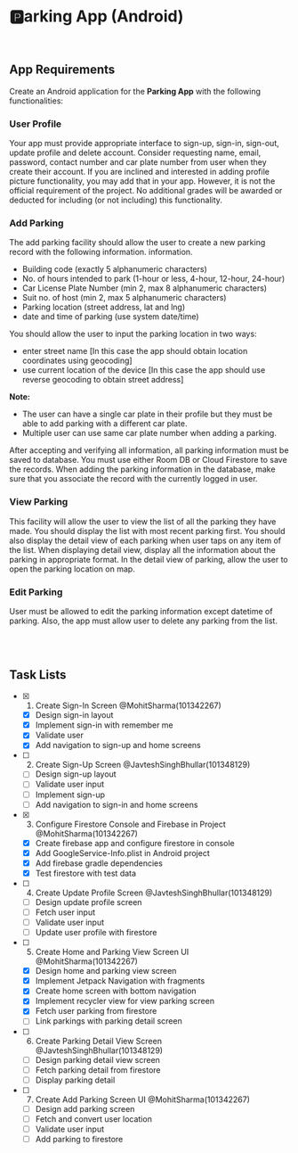 # 🅿️arking App (Android)
&nbsp;
## App Requirements
Create an Android application for the **Parking App** with the following functionalities:
### User Profile  
Your app must provide appropriate interface to sign-up, sign-in, sign-out, update profile and delete account. Consider requesting name, email, password, contact number and car plate number from user when they create their account.
If you are inclined and interested in adding profile picture functionality, you may add that in your app. However, it is not the official requirement of the project. No additional grades will be awarded or deducted for including (or not including) this functionality.
### Add Parking
The add parking facility should allow the user to create a new parking record with the following information.
information.
- Building code (exactly 5 alphanumeric characters)
- No. of hours intended to park (1-hour or less, 4-hour, 12-hour, 24-hour)
- Car License Plate Number (min 2, max 8 alphanumeric characters)
- Suit no. of host (min 2, max 5 alphanumeric characters)
- Parking location (street address, lat and lng)
- date and time of parking (use system date/time)
  
You should allow the user to input the parking location in two ways:
- enter street name [In this case the app should obtain location coordinates using geocoding]
- use current location of the device [In this case the app should use reverse geocoding to obtain street address]

**Note:**
- The user can have a single car plate in their profile but they must be able to add parking with a different car plate.
- Multiple user can use same car plate number when adding a parking.
  
After accepting and verifying all information, all parking information must be saved to database. You must use either Room DB or Cloud Firestore to save the records. When adding the parking information in the database, make sure that you associate the record with the currently logged in user.
### View Parking
This facility will allow the user to view the list of all the parking they have made. You should display the list with most recent parking first. You should also display the detail view of each parking when user taps on any item of the list. When displaying detail view, display all the information about the parking in appropriate format. In the detail view of parking, allow the user to open the parking location on map.
### Edit Parking
User must be allowed to edit the parking information except datetime of parking. Also, the app must allow user to delete any parking from the list.
##
&nbsp;
## Task Lists
- [x] 1. Create Sign-In Screen @MohitSharma(101342267)
  - [x] Design sign-in layout
  - [x] Implement sign-in with remember me
  - [x] Validate user
  - [x] Add navigation to sign-up and home screens

- [ ] 2. Create Sign-Up Screen @JavteshSinghBhullar(101348129)
  - [ ] Design sign-up layout
  - [ ] Validate user input
  - [ ] Implement sign-up
  - [ ] Add navigation to sign-in and home screens

- [x] 3. Configure Firestore Console and Firebase in Project @MohitSharma(101342267)
  - [x] Create firebase app and configure firestore in console
  - [x] Add GoogleService-Info.plist in Android project
  - [x] Add firebase gradle dependencies
  - [x] Test firestore with test data

- [ ] 4. Create Update Profile Screen @JavteshSinghBhullar(101348129)
  - [ ] Design update profile screen
  - [ ] Fetch user input
  - [ ] Validate user input
  - [ ] Update user profile with firestore

- [ ] 5. Create Home and Parking View Screen UI @MohitSharma(101342267)
  - [x] Design home and parking view screen
  - [x] Implement Jetpack Navigation with fragments
  - [x] Create home screen with bottom navigation
  - [x] Implement recycler view for view parking screen
  - [x] Fetch user parking from firestore
  - [ ] Link parkings with parking detail screen
 
- [ ] 6. Create Parking Detail View Screen @JavteshSinghBhullar(101348129)
  - [ ] Design parking detail view screen
  - [ ] Fetch parking detail from firestore
  - [ ] Display parking detail
  
- [ ] 7. Create Add Parking Screen UI @MohitSharma(101342267)
  - [ ] Design add parking screen
  - [ ] Fetch and convert user location
  - [ ] Validate user input
  - [ ] Add parking to firestore
##
